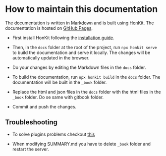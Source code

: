 # How to maintain this documentation

The documentation is written in [Markdown](https://en.wikipedia.org/wiki/Markdown) and is built using [HonKit](https://honkit.netlify.app/). The documentation is hosted on [GitHub Pages](https://pages.github.com/).

* First install HonKit following the [installation guide](https://honkit.netlify.app/setup.html).

* Then, in the `docs` folder at the root of the project, run `npx honkit serve` to build the documentation and serve it locally. The changes will be automatically updated in the browser.

* Do your changes by editing the Markdown files in the `docs` folder.

* To build the documentation, run `npx honkit build` in the `docs` folder. The documentation will be built in the `_book` folder.

* Replace the html and json files in the `docs` folder with the html files in the `_book` folder. Do se same with gitbook folder.

* Commit and push the changes.

## Troubleshooting

* To solve plugins problems checkout [this](https://github.com/honkit/honkit/issues/217)

* When modifying SUMMARY.md you have to delete `_book` folder and restart the server.
